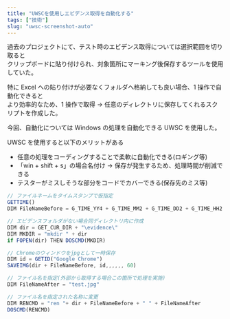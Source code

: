 ```yaml
---
title: "UWSCを使用しエビデンス取得を自動化する"
tags: ["技術"]
slug: "uwsc-screenshot-auto"
---
```


過去のプロジェクトにて、テスト時のエビデンス取得については選択範囲を切り取ると  
クリップボードに貼り付けられ、対象箇所にマーキング後保存するツールを使用していた。  

特に Excel への貼り付けが必要なくフォルダへ格納しても良い場合、1 操作で自動化できると  
より効率的なため、1 操作で取得 → 任意のディレクトリに保存してくれるスクリプトを作成した。  

今回、自動化については Windows の処理を自動化できる UWSC を使用した。  

UWSC を使用すると以下のメリットがある  

- 任意の処理をコーディングすることで柔軟に自動化できる(ロギング等)
- 「win + shift + s」の場合名付け → 保存が発生するため、処理時間が削減できる
- テスターがミスしそうな部分をコードでカバーできる(保存先のミス等)

```js
// ファイルネームをタイムスタンプで仮指定
GETTIME()
DIM FileNameBefore = G_TIME_YY4 + G_TIME_MM2 + G_TIME_DD2 + G_TIME_HH2 + G_TIME_NN2 + ".jpg"

// エビデンスフォルダがない場合同ディレクトリ内に作成
DIM dir = GET_CUR_DIR + "\evidence\"
DIM MKDIR = "mkdir " + dir
if FOPEN(dir) THEN DOSCMD(MKDIR)

// Chromeのウィンドウをjpgとして一時保存
DIM id = GETID("Google Chrome")
SAVEIMG(dir + FileNameBefore, id,,,,,, 60)

// ファイル名を指定(外部から取得する場合この箇所で処理を実施)
DIM FileNameAfter = "test.jpg"

// ファイル名を指定された名称に変更
DIM RENCMD = "ren "+ dir + FileNameBefore + " " + FileNameAfter
DOSCMD(RENCMD)
```
